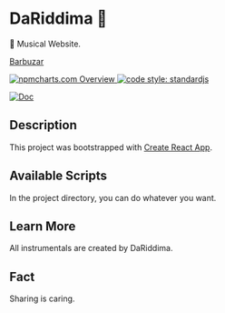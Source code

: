 # DaRiddima 🎹
 🎼 Musical Website.
 
[Barbuzar](https://barbuzar.herokuapp.com)

<a href="https://npmcharts.com">
    <img src="https://img.shields.io/badge/-npmcharts-red" alt="npmcharts.com Overview" />
</a>

<a href="https://standardjs.com">
  <img src="https://img.shields.io/badge/code_style-standardjs-cccc44.svg" alt="code style: standardjs">
</a>

[![Doc](https://img.shields.io/badge/App-DaRiddima-green)](http://aldofwi.github.io/dariddima)


## Description

This project was bootstrapped with 
[Create React App](https://github.com/facebook/create-react-app).

## Available Scripts

In the project directory, you can do whatever you want.

## Learn More

All instrumentals are created by DaRiddima.

## Fact

Sharing is caring.
